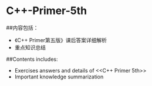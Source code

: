 # C++-Primer-5th

##内容包括：
- 《C++ Primer第五版》课后答案详细解析
- 重点知识总结

##Contents includes:
- Exercises answers and details of <<C++ Primer 5th>>
- Important knowledge summarization
